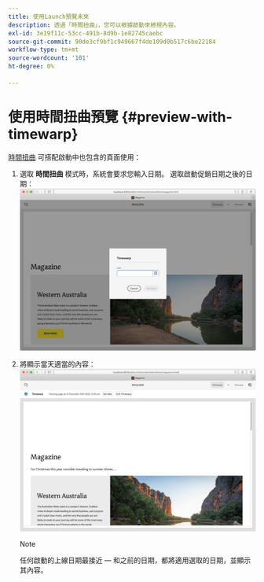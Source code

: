 ```yaml
---
title: 使用Launch預覽未來
description: 透過「時間扭曲」，您可以根據啟動來檢視內容。
exl-id: 3e19f11c-53cc-491b-8d9b-1e82745caebc
source-git-commit: 90de3cf9bf1c949667f4de109d0b517c6be22184
workflow-type: tm+mt
source-wordcount: '101'
ht-degree: 0%

---
```


# 使用時間扭曲預覽 {#preview-with-timewarp}

[時間扭曲](/help/sites-cloud/authoring/features/page-versions.md#timewarp) 可搭配啟動中也包含的頁面使用：

1. 選取 **時間扭曲** 模式時，系統會要求您輸入日期。 選取啟動促銷日期之後的日期：
   ![從頁面編輯器導覽啟動](/help/sites-cloud/authoring/assets/launches-timewarp-01.png)

1. 將顯示當天適當的內容：
   ![從頁面編輯器導覽啟動](/help/sites-cloud/authoring/assets/launches-timewarp-02.png)

   >[!NOTE]
   >
   >任何啟動的上線日期最接近 — 和之前的日期，都將適用選取的日期，並顯示其內容。
